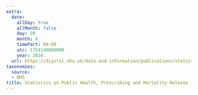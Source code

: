 ```yaml
---
extra:
  date:
    allDay: true
    allMonth: false
    day: 20
    month: 8
    timePart: 09:00
    utc: 1724140800000
    year: 2024
  url: https://digital.nhs.uk/data-and-information/publications/statistical/statistics-on-public-health/prescribing-and-mortality-release
taxonomies:
  source:
  - NHS
title: Statistics on Public Health, Prescribing and Mortality Release
---
```

